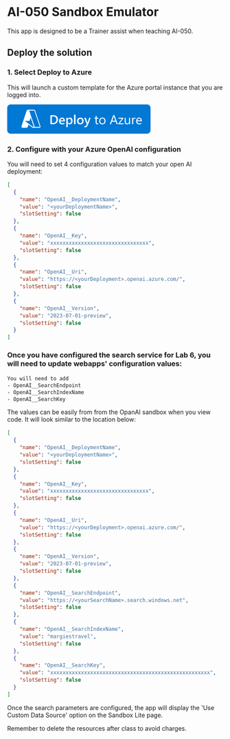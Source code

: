 # AI-050 Sandbox Emulator

This app is designed to be a Trainer assist when teaching AI-050.


## Deploy the solution

### 1. Select Deploy to Azure

This will launch a custom template for the Azure portal instance that you are logged into.

<a href="https://portal.azure.com/#create/Microsoft.Template/uri/https%3A%2F%2Fraw.githubusercontent.com%2Frob-foulkrod%2FAI050LabAlternate%2Fmain%2FAzureDeploy.json" target="_blank"><img src="https://raw.githubusercontent.com/Azure/azure-quickstart-templates/master/1-CONTRIBUTION-GUIDE/images/deploytoazure.svg?sanitize=true"/></a>

### 2. Configure with your Azure OpenAI configuration

You will need to set 4 configuration values to match your open AI deployment:

```json
[
  {
    "name": "OpenAI__DeploymentName",
    "value": "<yourDeploymentName>",
    "slotSetting": false
  },
  {
    "name": "OpenAI__Key",
    "value": "xxxxxxxxxxxxxxxxxxxxxxxxxxxxxxxx",
    "slotSetting": false
  },
  {
    "name": "OpenAI__Uri",
    "value": "https://<yourDeployment>.openai.azure.com/",
    "slotSetting": false
  },
  {
    "name": "OpenAI__Version",
    "value": "2023-07-01-preview",
    "slotSetting": false
  }
]
```
### Once you have configured the search service for Lab 6, you will need to update webapps' configuration values:

    You will need to add 
    - OpenAI__SearchEndpoint
    - OpenAI__SearchIndexName
    - OpenAI__SearchKey
   
   The values can be easily from from the OpanAI sandbox when you view code. It will look similar to the location below:

```json
[
  {
    "name": "OpenAI__DeploymentName",
    "value": "<yourDeploymentName>",
    "slotSetting": false
  },
  {
    "name": "OpenAI__Key",
    "value": "xxxxxxxxxxxxxxxxxxxxxxxxxxxxxxxx",
    "slotSetting": false
  },
  {
    "name": "OpenAI__Uri",
    "value": "https://<yourDeployment>.openai.azure.com/",
    "slotSetting": false
  },
  {
    "name": "OpenAI__Version",
    "value": "2023-07-01-preview",
    "slotSetting": false
  },
  {
    "name": "OpenAI__SearchEndpoint",
    "value": "https://<yourSearchName>.search.windows.net",
    "slotSetting": false
  },
  {
    "name": "OpenAI__SearchIndexName",
    "value": "margiestravel",
    "slotSetting": false
  },
  {
    "name": "OpenAI__SearchKey",
    "value": "xxxxxxxxxxxxxxxxxxxxxxxxxxxxxxxxxxxxxxxxxxxxxxxxxxxx",
    "slotSetting": false
  }
]
```

Once the search parameters are configured, the app will display the 'Use Custom Data Source' option on the Sandbox Lite page.


Remember to delete the resources after class to avoid charges.
